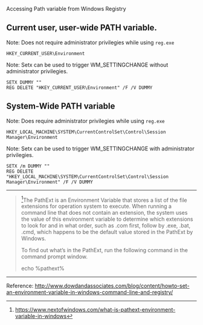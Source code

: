 Accessing Path variable from Windows Registry    

## Current user, user-wide PATH variable.  
Note: Does not require administrator privilegies while using `reg.exe`  

```
HKEY_CURRENT_USER\Environment
```

Note: Setx can be used to trigger WM_SETTINGCHANGE without administrator privilegies.
```
SETX DUMMY ""
REG DELETE "HKEY_CURRENT_USER\Environment" /F /V DUMMY
```

## System-Wide PATH variable  
Note: Does require administrator privilegies while using `reg.exe`  
```
HKEY_LOCAL_MACHINE\SYSTEM\CurrentControlSet\Control\Session Manager\Environment
```

Note: Setx can be used to trigger WM_SETTINGCHANGE with administrator privilegies.
```
SETX /m DUMMY ""
REG DELETE "HKEY_LOCAL_MACHINE\SYSTEM\CurrentControlSet\Control\Session Manager\Environment" /F /V DUMMY
```
---


> [^1]The PathExt is an Environment Variable that stores a list of the file extensions for operation system to execute. When running a command line that does not contain an extension, the system uses the value of this environment variable to determine which extensions to look for and in what order, such as .com first, follow by .exe, .bat, .cmd, which happens to be the default value stored in the PathExt by Windows.
>
> To find out what’s in the PathExt, run the following command in the command prompt window.
> 
> echo %pathext%



[^1]: https://www.nextofwindows.com/what-is-pathext-environment-variable-in-windows

---
Reference:
http://www.dowdandassociates.com/blog/content/howto-set-an-environment-variable-in-windows-command-line-and-registry/
